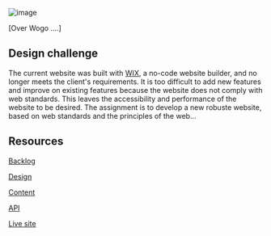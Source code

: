 ![image](https://github.com/user-attachments/assets/c3aa41dc-4bfb-4b85-a0f8-183ad6308018)

[Over Wogo ....]

## Design challenge
The current website was built with [WIX](https://www.wix.com/), a no-code website builder, and no longer meets the client's requirements. It is too difficult to add new features and improve on existing features because the website does not comply with web standards. This leaves the accessibility and performance of the website to be desired. The assignment is to develop a new robuste website, based on web standards and the principles of the web...

## Resources
[Backlog](https://github.com/orgs/fdnd-agency/projects/29/views/1)

[Design](...)

[Content]()

[API](...)

[Live site](...)
